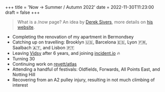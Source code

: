 +++
title = 'Now → Summer / Autumn 2022'
date = 2022-11-30T11:23:00
draft = false
+++

> What is a /now page? An idea by [Derek Sivers](https://sive.rs), more details on
> [his website](https://nownownow.com/about).

- Completing the renovation of my apartment in Bermondsey
- Catching up on travelling: Brooklyn 🇺🇸, Barcelona 🇪🇸, Lyon 🇫🇷, Saalbach 🇦🇹, and Lisbon 🇵🇹
- Leaving [Vidsy](https://vidsy.co) after 6 years, and joining [incident.io](https://incident.io) 🔥
- Turning 30
- Continuing work on [revett/atlas](https://github.com/revett/atlas)
- Attending a handful of festivals: Oldfields, Forwards, All Points East, and Notting Hill
- Recovering from an A2 pulley injury, resulting in not much climbing of interest
